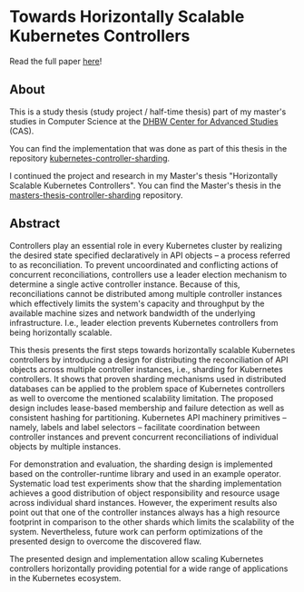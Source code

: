 # Towards Horizontally Scalable Kubernetes Controllers

Read the full paper [here](https://github.com/timebertt/thesis-controller-sharding/releases/tag/v1.0)!

## About

This is a study thesis (study project / half-time thesis) part of my master's studies in Computer Science at the [DHBW Center for Advanced Studies](https://www.cas.dhbw.de/) (CAS).

You can find the implementation that was done as part of this thesis in the repository [kubernetes-controller-sharding](https://github.com/timebertt/kubernetes-controller-sharding/tree/v1.0).

I continued the project and research in my Master's thesis "Horizontally Scalable Kubernetes Controllers".
You can find the Master's thesis in the [masters-thesis-controller-sharding](https://github.com/timebertt/masters-thesis-controller-sharding) repository.

## Abstract

Controllers play an essential role in every Kubernetes cluster by realizing the desired state specified declaratively in API objects – a process referred to as reconciliation.
To prevent uncoordinated and conflicting actions of concurrent reconciliations, controllers use a leader election mechanism to determine a single active controller instance.
Because of this, reconciliations cannot be distributed among multiple controller instances which effectively limits the system's capacity and throughput by the available machine sizes and network bandwidth of the underlying infrastructure.
I.e., leader election prevents Kubernetes controllers from being horizontally scalable.

This thesis presents the first steps towards horizontally scalable Kubernetes controllers by introducing a design for distributing the reconciliation of API objects across multiple controller instances, i.e., sharding for Kubernetes controllers.
It shows that proven sharding mechanisms used in distributed databases can be applied to the problem space of Kubernetes controllers as well to overcome the mentioned scalability limitation.
The proposed design includes lease-based membership and failure detection as well as consistent hashing for partitioning.
Kubernetes API machinery primitives – namely, labels and label selectors – facilitate coordination between controller instances and prevent concurrent reconciliations of individual objects by multiple instances.

For demonstration and evaluation, the sharding design is implemented based on the controller-runtime library and used in an example operator.
Systematic load test experiments show that the sharding implementation achieves a good distribution of object responsibility and resource usage across individual shard instances.
However, the experiment results also point out that one of the controller instances always has a high resource footprint in comparison to the other shards which limits the scalability of the system.
Nevertheless, future work can perform optimizations of the presented design to overcome the discovered flaw.

The presented design and implementation allow scaling Kubernetes controllers horizontally providing potential for a wide range of applications in the Kubernetes ecosystem.
